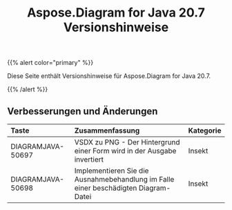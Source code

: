 ﻿---
title: Aspose.Diagram for Java 20.7 Versionshinweise
type: docs
weight: 15
url: /de/java/aspose-diagram-for-java-20-7-release-notes/
---
{{% alert color="primary" %}} 

Diese Seite enthält Versionshinweise für Aspose.Diagram for Java 20.7.

{{% /alert %}} 
## **Verbesserungen und Änderungen**

|**Taste**|**Zusammenfassung**|**Kategorie**|
|:- |:- |:- |
|DIAGRAMJAVA-50697|VSDX zu PNG - Der Hintergrund einer Form wird in der Ausgabe invertiert|Insekt|
|DIAGRAMJAVA-50698|Implementieren Sie die Ausnahmebehandlung im Falle einer beschädigten Diagram-Datei|Insekt|

